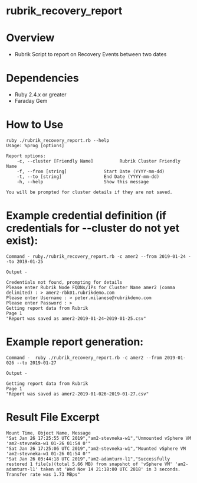 # rubrik_recovery_report

# Overview
* Rubrik Script to report on Recovery Events between two dates

# Dependencies
* Ruby 2.4.x or greater
* Faraday Gem

# How to Use
```
ruby ./rubrik_recovery_report.rb --help
Usage: %prog [options]

Report options:
    -c, --cluster [Friendly Name]          Rubrik Cluster Friendly Name
    -f, --from [string]              Start Date (YYYY-mm-dd)
    -t, --to [string]                End Date (YYYY-mm-dd)
    -h, --help                       Show this message
    
You will be prompted for cluster details if they are not saved.
```

# Example credential definition (if credentials for --cluster do not yet exist):

```
Command - ruby./rubrik_recovery_report.rb -c amer2 --from 2019-01-24 --to 2019-01-25

Output - 

Credentials not found, prompting for details
Please enter Rubrik Node FQDNs/IPs for Cluster Name amer2 (comma delimited) : > amer2-rbk01.rubrikdemo.com
Please enter Username : > peter.milanese@rubrikdemo.com
Please enter Password : > 
Getting report data from Rubrik
Page 1
"Report was saved as amer2-2019-01-24~2019-01-25.csv"
```

# Example report generation:

```
Command -  ruby ./rubrik_recovery_report.rb -c amer2 --from 2019-01-026 --to 2019-01-27

Output - 

Getting report data from Rubrik
Page 1
"Report was saved as amer2-2019-01-026~2019-01-27.csv"

```

# Result File Excerpt

```
Mount Time, Object Name, Message
"Sat Jan 26 17:25:55 UTC 2019","am2-stevneka-w1","Unmounted vSphere VM 'am2-stevneka-w1 01-26 01:54 0'"
"Sat Jan 26 17:25:06 UTC 2019","am2-stevneka-w1","Mounted vSphere VM 'am2-stevneka-w1 01-26 01:54 0'"
"Sat Jan 26 03:44:18 UTC 2019","am2-adamturn-l1","Successfully restored 1 file(s)(total 5.66 MB) from snapshot of 'vSphere VM' 'am2-adamturn-l1' taken at 'Wed Nov 14 21:18:00 UTC 2018' in 3 seconds. Transfer rate was 1.73 MBps"
```
